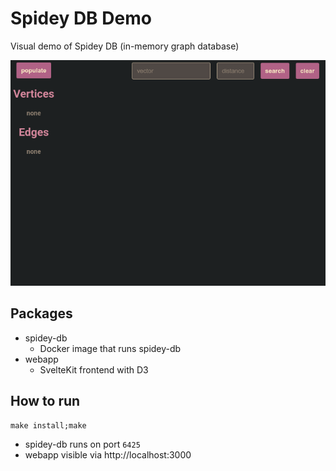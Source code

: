 # Spidey DB Demo

Visual demo of Spidey DB (in-memory graph database)

<img src="https://raw.githubusercontent.com/kubejm/spidey-db-demo/master/demo.gif" />

## Packages

* spidey-db
  * Docker image that runs spidey-db
* webapp
  * SvelteKit frontend with D3

## How to run

`make install;make`

* spidey-db runs on port `6425`
* webapp visible via http://localhost:3000
